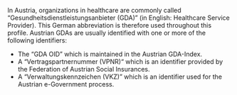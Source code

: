 In Austria, organizations in healthcare are commonly called “Gesundheitsdienstleistungsanbieter (GDA)” (in English: Healthcare Service Provider). This German abbreviation is therefore used throughout this profile.
Austrian GDAs are usually identified with one or more of the following identifiers:
- The “GDA OID” which is maintained in the Austrian GDA-Index.
- A “Vertragspartnernummer (VPNR)“  which is an identifier provided by the Federation of Austrian Social Insurances.
- A “Verwaltungskennzeichen (VKZ)” which is an identifier used for the Austrian e-Government process.

